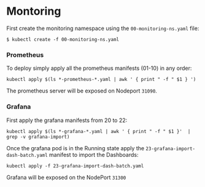 # Montoring

First create the monitoring namespace using the `00-monitoring-ns.yaml` file:

`$ kubectl create -f 00-monitoring-ns.yaml`


### Prometheus

To deploy simply apply all the prometheus manifests (01-10) in any order:

`kubectl apply $(ls *-prometheus-*.yaml | awk ' { print " -f " $1 } ')`

The prometheus server will be exposed on Nodeport `31090`.

### Grafana

First apply the grafana manifests from 20 to 22:

`kubectl apply $(ls *-grafana-*.yaml | awk ' { print " -f " $1 }'  | grep -v grafana-import)`

Once the grafana pod is in the Running state apply the `23-grafana-import-dash-batch.yaml` manifest to import the Dashboards:

`kubectl apply -f 23-grafana-import-dash-batch.yaml`

Grafana will be exposed on the NodePort `31300` 
